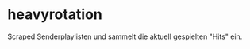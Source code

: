 heavyrotation
=============

Scraped Senderplaylisten und sammelt die aktuell gespielten "Hits" ein.
